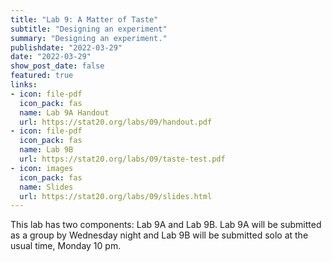 ```yaml
---
title: "Lab 9: A Matter of Taste"
subtitle: "Designing an experiment"
summary: "Designing an experiment."
publishdate: "2022-03-29"
date: "2022-03-29"
show_post_date: false
featured: true
links:
- icon: file-pdf
  icon_pack: fas
  name: Lab 9A Handout
  url: https://stat20.org/labs/09/handout.pdf
- icon: file-pdf
  icon_pack: fas
  name: Lab 9B 
  url: https://stat20.org/labs/09/taste-test.pdf
- icon: images
  icon_pack: fas
  name: Slides
  url: https://stat20.org/labs/09/slides.html
---
```


This lab has two components: Lab 9A and Lab 9B. Lab 9A will be submitted as a group by Wednesday night and Lab 9B will be submitted solo at the usual time, Monday 10 pm.